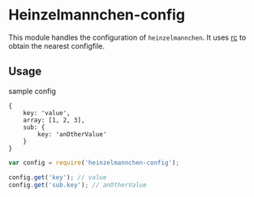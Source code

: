 Heinzelmannchen-config
======================

This module handles the configuration of `heinzelmannchen`.
It uses [rc](https://www.npmjs.org/package/rc) to obtain the nearest configfile.

Usage
-----

sample config
```
{
    key: 'value',
    array: [1, 2, 3],
    sub: {
        key: 'anOtherValue'
    }
}
```

```javascript
var config = require('heinzelmannchen-config');

config.get('key'); // value
config.get('sub.key'); // anOtherValue
```
